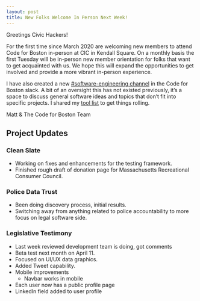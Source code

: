 ```yaml
---
layout: post
title: New Folks Welcome In Person Next Week!
---
```

Greetings Civic Hackers!

For the first time since March 2020 are welcoming new members to attend Code for Boston in-person at CIC in Kendall Square. On a monthly basis the first Tuesday will be in-person new member orientation for folks that want to get acquainted with us. We hope this will expand the opportunities to get involved and provide a more vibrant in-person experience.

I have also created a new [#software-engineering channel](https://cfb-public.slack.com/archives/C03988GC42W) in the Code for Boston slack. A bit of an oversight this has not existed previously, it’s a space to discuss general software ideas and topics that don’t fit into specific projects. I shared my [tool list](https://github.com/stars/mzagaja/lists/tools-i-use) to get things rolling.

Matt & The Code for Boston Team

## Project Updates

### Clean Slate
* Working on fixes and enhancements for the testing framework.
* Finished rough draft of donation page for Massachusetts Recreational Consumer Council.

### Police Data Trust
* Been doing discovery process, initial results.
* Switching away from anything related to police accountability to more focus on legal software side.

### Legislative Testimony
* Last week reviewed development team is doing, got comments
* Beta test next month on April 11.
* Focused on UI/UX data graphics.
* Added Tweet capability.
* Mobile improvements
	* Navbar works in mobile
* Each user now has a public profile page
* LinkedIn field added to user profile